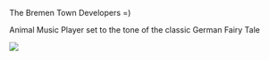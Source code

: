 The Bremen Town Developers =)

Animal Music Player set to the tone of the classic German Fairy Tale

![](https://mir-s3-cdn-cf.behance.net/project_modules/max_1200/6baf1d79160807.5cba784d63951.gif)
